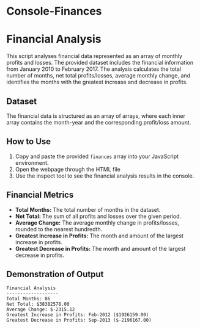 # Console-Finances

# Financial Analysis

This script analyses financial data represented as an array of monthly profits and losses. The provided dataset includes the financial information from January 2010 to February 2017. The analysis calculates the total number of months, net total profits/losses, average monthly change, and identifies the months with the greatest increase and decrease in profits.

## Dataset

The financial data is structured as an array of arrays, where each inner array contains the month-year and the corresponding profit/loss amount.

## How to Use

1. Copy and paste the provided `finances` array into your JavaScript environment.
2. Open the webpage through the HTML file
3. Use the inspect tool to see the financial analysis results in the console.

## Financial Metrics

- **Total Months:** The total number of months in the dataset.
- **Net Total:** The sum of all profits and losses over the given period.
- **Average Change:** The average monthly change in profits/losses, rounded to the nearest hundredth.
- **Greatest Increase in Profits:** The month and amount of the largest increase in profits.
- **Greatest Decrease in Profits:** The month and amount of the largest decrease in profits.

## Demonstration of Output 

```plaintext
Financial Analysis
-------------------
Total Months: 86
Net Total: $38382578.00
Average Change: $-2315.12
Greatest Increase in Profits: Feb-2012 ($1926159.00)
Greatest Decrease in Profits: Sep-2013 ($-2196167.00)
